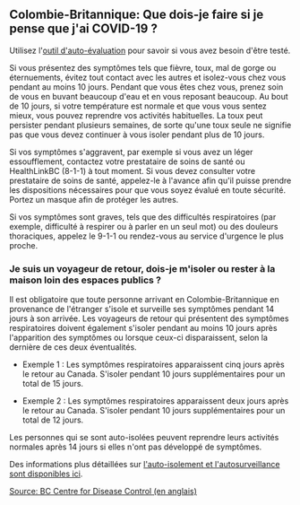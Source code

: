 ## Colombie-Britannique: Que dois-je faire si je pense que j'ai COVID-19 ?

Utilisez l'[outil d'auto-évaluation](https://covid19.thrive.health/) pour savoir si vous avez besoin d'être testé.

Si vous présentez des symptômes tels que fièvre, toux, mal de gorge ou éternuements, évitez tout contact avec les autres et isolez-vous chez vous pendant au moins 10 jours. Pendant que vous êtes chez vous, prenez soin de vous en buvant beaucoup d'eau et en vous reposant beaucoup. Au bout de 10 jours, si votre température est normale et que vous vous sentez mieux, vous pouvez reprendre vos activités habituelles. La toux peut persister pendant plusieurs semaines, de sorte qu'une toux seule ne signifie pas que vous devez continuer à vous isoler pendant plus de 10 jours.

Si vos symptômes s'aggravent, par exemple si vous avez un léger essoufflement, contactez votre prestataire de soins de santé ou HealthLinkBC (8-1-1) à tout moment. Si vous devez consulter votre prestataire de soins de santé, appelez-le à l'avance afin qu'il puisse prendre les dispositions nécessaires pour que vous soyez évalué en toute sécurité. Portez un masque afin de protéger les autres.

Si vos symptômes sont graves, tels que des difficultés respiratoires (par exemple, difficulté à respirer ou à parler en un seul mot) ou des douleurs thoraciques, appelez le 9-1-1 ou rendez-vous au service d'urgence le plus proche.

### Je suis un voyageur de retour, dois-je m'isoler ou rester à la maison loin des espaces publics ?

Il est obligatoire que toute personne arrivant en Colombie-Britannique en provenance de l'étranger s'isole et surveille ses symptômes pendant 14 jours à son arrivée. Les voyageurs de retour qui présentent des symptômes respiratoires doivent également s'isoler pendant au moins 10 jours après l'apparition des symptômes ou lorsque ceux-ci disparaissent, selon la dernière de ces deux éventualités.

- Exemple 1 : Les symptômes respiratoires apparaissent cinq jours après le retour au Canada. S'isoler pendant 10 jours supplémentaires pour un total de 15 jours.

- Exemple 2 : Les symptômes respiratoires apparaissent deux jours après le retour au Canada. S'isoler pendant 10 jours supplémentaires pour un total de 12 jours.

Les personnes qui se sont auto-isolées peuvent reprendre leurs activités normales après 14 jours si elles n'ont pas développé de symptômes.

Des informations plus détaillées sur [l'auto-isolement et l'autosurveillance sont disponibles ici](http://www.bccdc.ca/health-info/diseases-conditions/covid-19/testing-isolation).

[Source: BC Centre for Disease Control (en anglais)](http://www.bccdc.ca/health-info/diseases-conditions/covid-19/common-questions)
